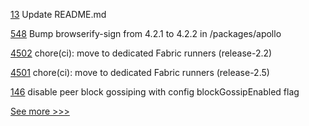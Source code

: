 
[13](https://github.com/hyperledger-labs/fabric-channeled-add-ons-gen/pull/13) Update README.md

[548](https://github.com/hyperledger-labs/fabric-operations-console/pull/548) Bump browserify-sign from 4.2.1 to 4.2.2 in /packages/apollo

[4502](https://github.com/hyperledger/fabric/pull/4502) chore(ci): move to dedicated Fabric runners (release-2.2)

[4501](https://github.com/hyperledger/fabric/pull/4501) chore(ci): move to dedicated Fabric runners (release-2.5)

[146](https://github.com/hyperledger-labs/fabric-operator/pull/146) disable peer block gossiping with config blockGossipEnabled flag


[See more >>>](https://start-here.hyperledger.org/pull-requests)
